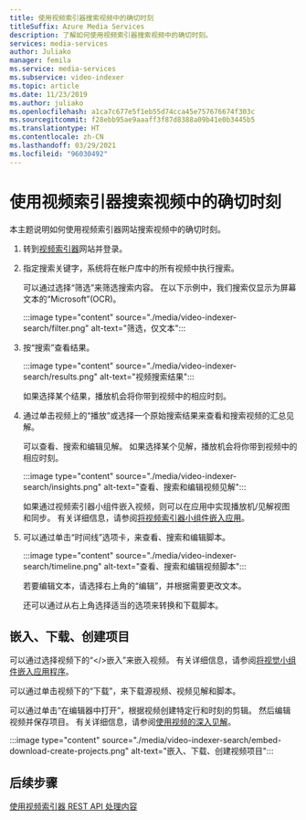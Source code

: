 ```yaml
---
title: 使用视频索引器搜索视频中的确切时刻
titleSuffix: Azure Media Services
description: 了解如何使用视频索引器搜索视频中的确切时刻。
services: media-services
author: Juliako
manager: femila
ms.service: media-services
ms.subservice: video-indexer
ms.topic: article
ms.date: 11/23/2019
ms.author: juliako
ms.openlocfilehash: a1ca7c677e5f1eb55d74cca45e757676674f303c
ms.sourcegitcommit: f28ebb95ae9aaaff3f87d8388a09b41e0b3445b5
ms.translationtype: HT
ms.contentlocale: zh-CN
ms.lasthandoff: 03/29/2021
ms.locfileid: "96030492"
---
```

# <a name="search-for-exact-moments-in-videos-with-video-indexer"></a>使用视频索引器搜索视频中的确切时刻

本主题说明如何使用视频索引器网站搜索视频中的确切时刻。

1. 转到[视频索引器](https://www.videoindexer.ai/)网站并登录。
1. 指定搜索关键字，系统将在帐户库中的所有视频中执行搜索。 

    可以通过选择“筛选”来筛选搜索内容。 在以下示例中，我们搜索仅显示为屏幕文本的“Microsoft”(OCR)。

    :::image type="content" source="./media/video-indexer-search/filter.png" alt-text="筛选，仅文本":::
1. 按“搜索”查看结果。

    :::image type="content" source="./media/video-indexer-search/results.png" alt-text="视频搜索结果":::

    如果选择某个结果，播放机会将你带到视频中的相应时刻。
1. 通过单击视频上的“播放”或选择一个原始搜索结果来查看和搜索视频的汇总见解。 

    可以查看、搜索和编辑见解。 如果选择某个见解，播放机会将你带到视频中的相应时刻。  

    :::image type="content" source="./media/video-indexer-search/insights.png" alt-text="查看、搜索和编辑视频见解":::

    如果通过视频索引器小组件嵌入视频，则可以在应用中实现播放机/见解视图和同步。 有关详细信息，请参阅[将视频索引器小组件嵌入应用](video-indexer-embed-widgets.md)。
1. 可以通过单击“时间线”选项卡，来查看、搜索和编辑脚本。 

    :::image type="content" source="./media/video-indexer-search/timeline.png" alt-text="查看、搜索和编辑视频脚本":::

    若要编辑文本，请选择右上角的“编辑”，并根据需要更改文本。 

    还可以通过从右上角选择适当的选项来转换和下载脚本。 

## <a name="embed-download-create-projects"></a>嵌入、下载、创建项目

可以通过选择视频下的“</>嵌入”来嵌入视频。 有关详细信息，请参阅[将视觉小组件嵌入应用程序](video-indexer-embed-widgets.md)。

可以通过单击视频下的“下载”，来下载源视频、视频见解和脚本。

可以通过单击“在编辑器中打开”，根据视频创建特定行和时刻的剪辑。 然后编辑视频并保存项目。 有关详细信息，请参阅[使用视频的深入见解](use-editor-create-project.md)。

:::image type="content" source="./media/video-indexer-search/embed-download-create-projects.png" alt-text="嵌入、下载、创建视频项目":::

## <a name="next-steps"></a>后续步骤

[使用视频索引器 REST API 处理内容](video-indexer-use-apis.md)
